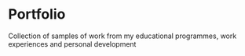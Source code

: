 # Portfolio
Collection of samples of work from my educational programmes, work experiences and personal development

